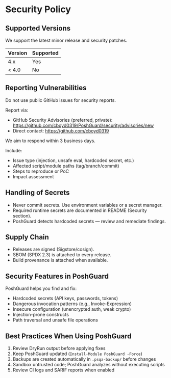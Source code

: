 # Security Policy

## Supported Versions

We support the latest minor release and security patches.

| Version | Supported |
|---------|-----------|
| 4.x     | Yes       |
| < 4.0   | No        |

## Reporting Vulnerabilities

Do not use public GitHub issues for security reports.

Report via:
- GitHub Security Advisories (preferred, private): https://github.com/cboyd0319/PoshGuard/security/advisories/new
- Direct contact: https://github.com/cboyd0319

We aim to respond within 3 business days.

Include:
- Issue type (injection, unsafe eval, hardcoded secret, etc.)
- Affected script/module paths (tag/branch/commit)
- Steps to reproduce or PoC
- Impact assessment

## Handling of Secrets

- Never commit secrets. Use environment variables or a secret manager.
- Required runtime secrets are documented in README (Security section).
- PoshGuard detects hardcoded secrets — review and remediate findings.

## Supply Chain

- Releases are signed (Sigstore/cosign).
- SBOM (SPDX 2.3) is attached to every release.
- Build provenance is attached when available.

## Security Features in PoshGuard

PoshGuard helps you find and fix:
- Hardcoded secrets (API keys, passwords, tokens)
- Dangerous invocation patterns (e.g., Invoke-Expression)
- Insecure configuration (unencrypted auth, weak crypto)
- Injection-prone constructs
- Path traversal and unsafe file operations

## Best Practices When Using PoshGuard

1. Review DryRun output before applying fixes
2. Keep PoshGuard updated (`Install-Module PoshGuard -Force`)
3. Backups are created automatically in `.psqa-backup/` before changes
4. Sandbox untrusted code; PoshGuard analyzes without executing scripts
5. Review CI logs and SARIF reports when enabled
